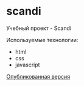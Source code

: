 # scandi

Учебный проект - Scandi

Используемые технологии:
* html
* css
* javascript

[Опубликованная версия](https://soomlir.github.io/scandi/)
